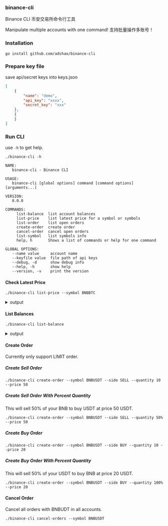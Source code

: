 ### binance-cli

Binance CLI
币安交易所命令行工具

Manipulate multiple accounts with one command!
支持批量操作多账号！

### Installation

```shell
go install github.com/adshao/binance-cli
```

### Prepare key file

save api/secret keys into keys.json
```json
[
    {
        "name": "demo",
        "api_key": "xxxx",
        "secret_key": "xxx"
    },
    {
    }
]
```

### Run CLI

use ```-h``` to get help.

```shell
./binance-cli -h

NAME:
   binance-cli - Binance CLI

USAGE:
   binance-cli [global options] command [command options] [arguments...]

VERSION:
   0.0.0

COMMANDS:
     list-balance  list account balances
     list-price    list latest price for a symbol or symbols
     list-order    list open orders
     create-order  create order
     cancel-order  cancel open orders
     list-symbol   list symbols info
     help, h       Shows a list of commands or help for one command

GLOBAL OPTIONS:
   --name value     account name
   --keyfile value  file path of api keys
   --debug, -d      show debug info
   --help, -h       show help
   --version, -v    print the version
```

#### Check Latest Price

```shell
./binance-cli list-price --symbol BNBBTC
```
<details>
<summary>output</summary>

```shell
{
    "test1": [
        {
            "symbol": "BNBBTC",
            "price": "0.00283210"
        }
    ]
}
```
</details>

#### List Balances

```shell
./binance-cli list-balance
```

<details>
<summary>output</summary>

```shell
[
    {
        "test1": [
            {
                "asset": "BNB",
                "free": "2027.68758027",
                "locked": "1000.00000000"
            },
            {
                "asset": "BTC",
                "free": "0.00001550",
                "locked": "0.00000000"
            }
        ],
        "test2": [
            {
                "asset": "BNB",
                "free": "300.00000000",
                "locked": "0.00000000"
            },
            {
                "asset": "BTC",
                "free": "0.00000000",
                "locked": "0.00000000"
            }
        ],
        "test3": [
            {
                "asset": "BNB",
                "free": "603.98788625",
                "locked": "0.00000000"
            },
            {
                "asset": "BTC",
                "free": "0.00881320",
                "locked": "0.00000000"
            }
        ]
    },
    {
        "BNB": 3931.6754665199996,
        "BTC": 0.0088287
    }
]
```
</details>

#### Create Order

Currently only support LIMIT order.

##### Create Sell Order

```shell
./binance-cli create-order --symbol BNBUSDT --side SELL --quantity 10 --price 50
```

##### Create Sell Order With Percent Quantity

This will sell 50% of your BNB to buy USDT at price 50 USDT.

```shell
./binance-cli create-order --symbol BNBUSDT --side SELL --quantity 50% --price 50
```

##### Create Buy Order

```shell
./binance-cli create-order --symbol BNBUSDT --side BUY --quantity 10 --price 20
```

##### Create Buy Order With Percent Quantity

This will sell 50% of your USDT to buy BNB at price 20 USDT.

```shell
./binance-cli create-order --symbol BNBUSDT --side BUY --quantity 100% --price 20
```

#### Cancel Order

Cancel all orders with BNBUDT in all accounts.

```shell
./binance-cli cancel-orders --symbol BNBUSDT
```
